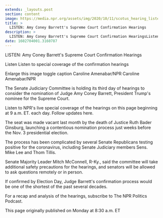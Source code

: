 ```yaml
--- 
extends: _layouts.post 
section: content 
image: https://media.npr.org/assets/img/2020/10/11/scotus_hearing_listenlive_wide-2b2240f3594fd251b21d819ef0153184986c84de.jpg?s=1400 
title: > 
  LISTEN: Amy Coney Barrett's Supreme Court Confirmation Hearings 
description: > 
  LISTEN: Amy Coney Barrett's Supreme Court Confirmation HearingsListen Listen to special coverage of the confirmation hearingsEnlarge this image toggle caption Caroline Amenabar/NPR Caroline Amenabar/NPRThe Senate Judiciary Committee is holding its third day of hearings to consider the nomination of Judge Amy Coney Barrett, President Trump's nominee for the Supreme Court.Listen to NPR's live special coverage of the hearings on this page beginning at 9 a.m.The seat was made vacant last month by the death of Justice Ruth Bader Ginsburg, launching a contentious nomination process just weeks before the Nov. 3 presidential election.The process has been complicated by several Senate Republicans testing positive for the coronavirus, including Senate Judiciary members Sens.If confirmed by Election Day, Judge Barrett's confirmation process would be one of the shortest of the past several decades. 
date: 1602704001.3160787 
--- 
```

LISTEN: Amy Coney Barrett's Supreme Court Confirmation Hearings

Listen Listen to special coverage of the confirmation hearings

Enlarge this image toggle caption Caroline Amenabar/NPR Caroline Amenabar/NPR

The Senate Judiciary Committee is holding its third day of hearings to consider the nomination of Judge Amy Coney Barrett, President Trump's nominee for the Supreme Court.

Listen to NPR's live special coverage of the hearings on this page beginning at 9 a.m. ET. each day. Follow updates here.

The seat was made vacant last month by the death of Justice Ruth Bader Ginsburg, launching a contentious nomination process just weeks before the Nov. 3 presidential election.

The process has been complicated by several Senate Republicans testing positive for the coronavirus, including Senate Judiciary members Sens. Mike Lee and Thom Tillis.

Senate Majority Leader Mitch McConnell, R-Ky., said the committee will take additional safety precautions for the hearings, and senators will be allowed to ask questions remotely or in person.

If confirmed by Election Day, Judge Barrett's confirmation process would be one of the shortest of the past several decades.

For a recap and analysis of the hearings, subscribe to The NPR Politics Podcast.

This page originally published on Monday at 8:30 a.m. ET